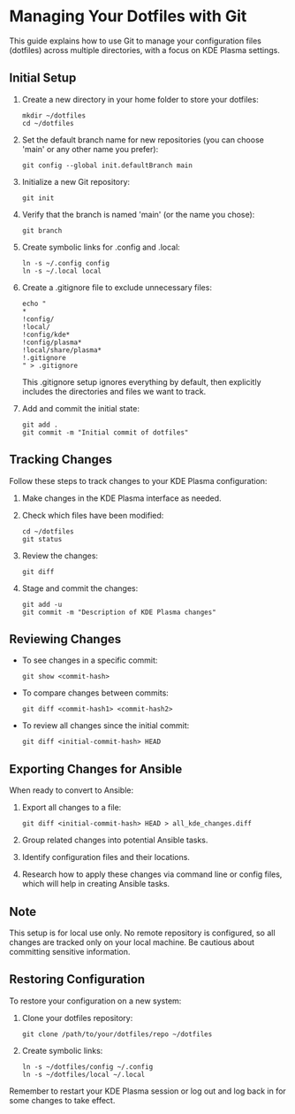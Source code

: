 # Managing Your Dotfiles with Git

This guide explains how to use Git to manage your configuration files (dotfiles) across multiple directories, with a focus on KDE Plasma settings.

## Initial Setup

1. Create a new directory in your home folder to store your dotfiles:
   ```
   mkdir ~/dotfiles
   cd ~/dotfiles
   ```

2. Set the default branch name for new repositories (you can choose 'main' or any other name you prefer):
   ```
   git config --global init.defaultBranch main
   ```

3. Initialize a new Git repository:
   ```
   git init
   ```

4. Verify that the branch is named 'main' (or the name you chose):
   ```
   git branch
   ```

5. Create symbolic links for .config and .local:
   ```
   ln -s ~/.config config
   ln -s ~/.local local
   ```

6. Create a .gitignore file to exclude unnecessary files:
   ```
   echo "
   *
   !config/
   !local/
   !config/kde*
   !config/plasma*
   !local/share/plasma*
   !.gitignore
   " > .gitignore
   ```

   This .gitignore setup ignores everything by default, then explicitly includes the directories and files we want to track.

7. Add and commit the initial state:
   ```
   git add .
   git commit -m "Initial commit of dotfiles"
   ```

## Tracking Changes

Follow these steps to track changes to your KDE Plasma configuration:

1. Make changes in the KDE Plasma interface as needed.

2. Check which files have been modified:
   ```
   cd ~/dotfiles
   git status
   ```

3. Review the changes:
   ```
   git diff
   ```

4. Stage and commit the changes:
   ```
   git add -u
   git commit -m "Description of KDE Plasma changes"
   ```

## Reviewing Changes

- To see changes in a specific commit:
  ```
  git show <commit-hash>
  ```

- To compare changes between commits:
  ```
  git diff <commit-hash1> <commit-hash2>
  ```

- To review all changes since the initial commit:
  ```
  git diff <initial-commit-hash> HEAD
  ```

## Exporting Changes for Ansible

When ready to convert to Ansible:

1. Export all changes to a file:
   ```
   git diff <initial-commit-hash> HEAD > all_kde_changes.diff
   ```

2. Group related changes into potential Ansible tasks.

3. Identify configuration files and their locations.

4. Research how to apply these changes via command line or config files, which will help in creating Ansible tasks.

## Note

This setup is for local use only. No remote repository is configured, so all changes are tracked only on your local machine. Be cautious about committing sensitive information.

## Restoring Configuration

To restore your configuration on a new system:

1. Clone your dotfiles repository:
   ```
   git clone /path/to/your/dotfiles/repo ~/dotfiles
   ```

2. Create symbolic links:
   ```
   ln -s ~/dotfiles/config ~/.config
   ln -s ~/dotfiles/local ~/.local
   ```

Remember to restart your KDE Plasma session or log out and log back in for some changes to take effect.
